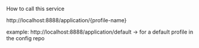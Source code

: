 How to call this service

http://localhost:8888/application/{profile-name}

example: http://localhost:8888/application/default -> for a default profile in the config repo

